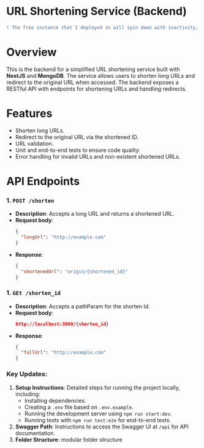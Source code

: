 # URL Shortening Service (Backend)
```diff
! The free instance that I deployed in will spin down with inactivity, which can delay requests by 50 seconds or more
```
# Overview
This is the backend for a simplified URL shortening service built with **NestJS** and **MongoDB**. The service allows users to shorten long URLs and redirect to the original URL when accessed. The backend exposes a RESTful API with endpoints for shortening URLs and handling redirects.

# Features
- Shorten long URLs.
- Redirect to the original URL via the shortened ID.
- URL validation.
- Unit and end-to-end tests to ensure code quality.
- Error handling for invalid URLs and non-existent shortened URLs.

# API Endpoints

### 1. `POST /shorten`
- **Description**: Accepts a long URL and returns a shortened URL.
- **Request body**:
  ```json
  {
    "longUrl": "http://example.com"
  }
- **Response**:
  ```json
  {
    "shortenedUrl": "origin/{shortened_id}"
  }
### 1. `GEt /shorten_id`
- **Description**: Accepts a pathParam for the shorten Id.
- **Request body**:
  ```json
  http://localhost:3000/{shorten_id}
- **Response**:
  ```json
  {
    "fullUrl": "http://example.com"
  }


### Key Updates:
1. **Setup Instructions**: Detailed steps for running the project locally, including:
   - Installing dependencies.
   - Creating a `.env` file based on `.env.example`.
   - Running the development server using `npm run start:dev`.
   - Running tests with `npm run test:e2e` for end-to-end tests.
2. **Swagger Path**: Instructions to access the Swagger UI at `/api` for API documentation.
3. **Folder Structure**: modular folder structure


